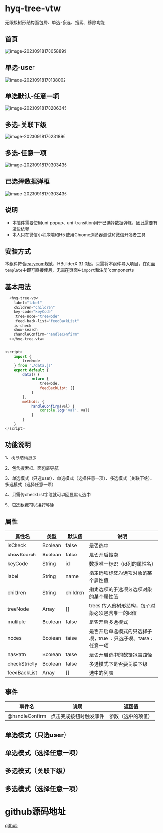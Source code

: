 # hyq-tree-vtw
无限极树形结构面包屑、单选-多选、搜索、移除功能

## 首页

![image-20230918170058899](https://github.com/snakehyq/infiniteTreeSelect/blob/main/static/imags/image-20230918170058899.png)

## 单选-user

![image-20230918170138002](https://github.com/snakehyq/infiniteTreeSelect/blob/main/static/imags/image-20230918170138002.png)

## 单选默认-任意一项

![image-20230918170206345](https://github.com/snakehyq/infiniteTreeSelect/blob/main/static/imags/image-20230918170206345.png)



## 多选-关联下级

![image-20230918170231896](https://github.com/snakehyq/infiniteTreeSelect/blob/main/static/imags/image-20230918170231896.png)

## 多选-任意一项

![image-20230918170303436](https://github.com/snakehyq/infiniteTreeSelect/blob/main/static/imags/image-20230918170303436.png)

## 已选择数据弹框
![image-20230918170303436](https://github.com/snakehyq/infiniteTreeSelect/blob/main/static/imags/image-1695286886689.png)

## 说明

- 本插件需要使用uni-popup、uni-transition用于已选择数据弹框，因此需要有这些依赖
- 本人只在微信小程序端和H5 使用Chrome浏览器测试和微信开发者工具

## 安装方式

本组件符合[easycom](https://uniapp.dcloud.io/collocation/pages?id=easycom)规范，HBuilderX 3.1.0起，只需将本组件导入项目，在页面`template`中即可直接使用，无需在页面中`import`和注册`components

## 基本用法

```js
  <hyq-tree-vtw
    label="label"
    children="children"
    key-code="keyCode"
    :tree-node="treeNode"
    :feed-back-list="feedBackList"
    is-check
    show-search
    @handleConfirm="handleConfirm"
  ></hyq-tree-vtw>
```

```js

<script>
	import {
		treeNode
	} from './data.js'
	export default {
		data() {
			return {
				treeNode,
				feedBackList: []
			}
		},
		methods: {
			handleConfirm(val) {
				console.log('val', val)
			}
		}
	}
</script>
```

## 功能说明

1、树形结构展示

2、包含搜索框、面包屑导航

3、单选模式（只选user）、单选模式（选择任意一项）、多选模式（关联下级）、多选模式（选择任意一项）

4、只需传checkList字段就可以回显默认选中

5、已选数据可以进行移除

## 属性

| 属性名        | 类型    | 默认值   | 说明                                                         |
| ------------- | ------- | -------- | ------------------------------------------------------------ |
| isCheck       | Boolean | false    | 是否选中                                                     |
| showSearch    | Boolean | false    | 是否开启搜索                                                 |
| keyCode       | String  | id       | 数据唯一标识（id列的属性名）                                 |
| label         | String  | name     | 指定选项标签为选项对象的某个属性值                           |
| children      | String  | children | 指定选项的子选项为选项对象的某个属性值                       |
| treeNode      | Array   | []       | trees 传入的树形结构，每个对象必须包含唯一的id值             |
| multiple      | Boolean | false    | 是否开启多选模式                                             |
| nodes         | Boolean | false    | 是否开启单选模式的只选择子项，true ：只选子项、false：任意一项 |
| hasPath       | Boolean | false    | 是否开启选中的数据包含路径                                   |
| checkStrictly | Boolean | false    | 多选模式下是否要关联下级                                     |
| feedBackList  | Array   | []       | 选中的列表                                                   |

## 事件

| 事件名         | 说明                   | 返回值             |
| -------------- | ---------------------- | ------------------ |
| @handleConfirm | 点击完成按钮时触发事件 | 参数（选中的项值） |

## 单选模式（只选user）

## 单选模式（选择任意一项）

## 多选模式（关联下级）

## 多选模式（选择任意一项）



# github源码地址

[github](https://github.com/snakehyq/infiniteTreeSelect)

